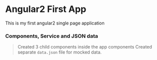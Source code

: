 # Angular2 First App
This is my first angular2 single page application

### Components, Service and JSON data
> Created 3 child components inside the app components
> Created separate `data.json` file for mocked data.
